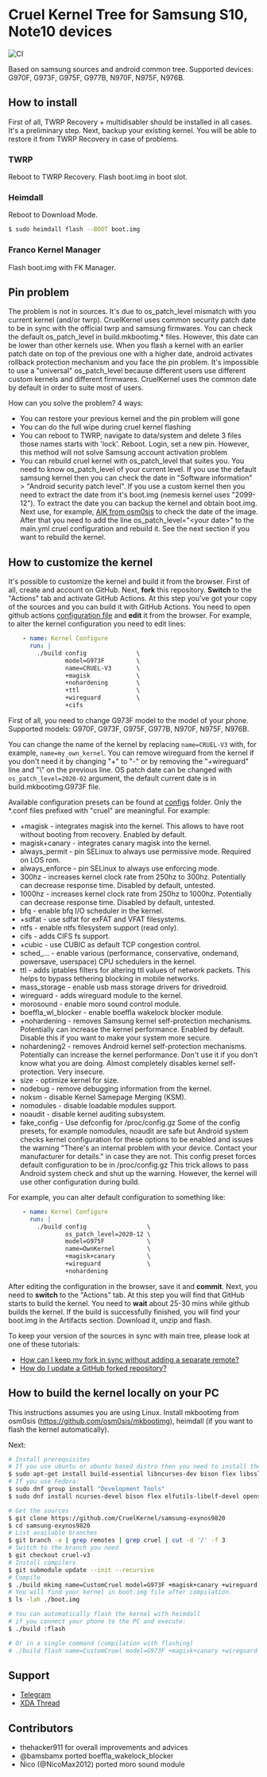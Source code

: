 # Cruel Kernel Tree for Samsung S10, Note10 devices

![CI](https://github.com/CruelKernel/samsung-exynos9820/workflows/CI/badge.svg)

Based on samsung sources and android common tree.
Supported devices: G970F, G973F, G975F, G977B, N970F, N975F, N976B.

## How to install

First of all, TWRP Recovery + multidisabler should be installed in all cases.
It's a preliminary step. Next, backup your existing kernel. You will be able
to restore it from TWRP Recovery in case of problems.

### TWRP

Reboot to TWRP Recovery. Flash boot.img in boot slot.

### Heimdall

Reboot to Download Mode.
```bash
$ sudo heimdall flash --BOOT boot.img
```

### Franco Kernel Manager

Flash boot.img with FK Manager.

## Pin problem

The problem is not in sources. It's due to os_patch_level mismatch with you current
kernel (and/or twrp). CruelKernel uses common security patch date to be in sync with
the official twrp and samsung firmwares. You can check the default os_patch_level in
build.mkbootimg.* files. However, this date can be lower than other kernels use. When
you flash a kernel with an earlier patch date on top of the previous one with a higher
date, android activates rollback protection mechanism and you face the pin problem. It's
impossible to use a "universal" os_patch_level because different users use different
custom kernels and different firmwares. CruelKernel uses the common date by default
in order to suite most of users.

How can you solve the problem? 4 ways:
- You can restore your previous kernel and the pin problem will gone
- You can do the full wipe during cruel kernel flashing
- You can reboot to TWRP, navigate to data/system and delete 3 files those names starts
  with 'lock'. Reboot. Login, set a new pin. However, this method will not solve Samsung
  account activation problem
- You can rebuild cruel kernel with os_patch_level that suites you. You need to know
  os_patch_level of your current level. If you use the default samsung kernel then
  you can check the date in "Software information" > "Android security patch level".
  If you use a custom kernel then you need to extract the date from it's boot.img
  (nemesis kernel uses "2099-12"). To extract the date you can backup the kernel and
  obtain boot.img. Next use, for example, [AIK from osm0sis](https://forum.xda-developers.com/showthread.php?t=2073775)
  to check the date of the image. After that you need to add the line
  os_patch_level="\<your date\>" to the main.yml cruel configuration and rebuild it.
  See the next section if you want to rebuild the kernel.

## How to customize the kernel

It's possible to customize the kernel and build it from the browser.
First of all, create and account on GitHub. Next, **fork** this repository.
**Switch** to the "Actions" tab and activate GitHub Actions. At this step you've
got your copy of the sources and you can build it with GitHub Actions. You need
to open github actions [configuration file](.github/workflows/main.yml) and
**edit** it from the browser. For example, to alter the kernel configuration
you need to edit lines:
```YAML
    - name: Kernel Configure
      run: |
        ./build config              \
                model=G973F         \
                name=CRUEL-V3       \
                +magisk             \
                +nohardening        \
                +ttl                \
                +wireguard          \
                +cifs
```

First of all, you need to change G973F model to the model of your phone.
Supported models: G970F, G973F, G975F, G977B, N970F, N975F, N976B.

You can change the name of the kernel by replacing ```name=CRUEL-V3``` with,
for example, ```name=my_own_kernel```. You can remove wireguard from the kernel
if you don't need it by changing "+" to "-" or by removing the "+wireguard" line
and "\\" on the previous line. OS patch date can be changed with
```os_patch_level=2020-02``` argument, the default current date is in
build.mkbootimg.G973F file.

Available configuration presets can be found at [configs](kernel/configs/) folder.
Only the *.conf files prefixed with "cruel" are meaningful.
For example:
* +magisk - integrates magisk into the kernel. This allows to have root without
  booting from recovery. Enabled by default.
* magisk+canary - integrates canary magisk into the kernel.
* always_permit - pin SELinux to always use permissive mode. Required on LOS rom.
* always_enforce - pin SELinux to always use enforcing mode.
* 300hz - increases kernel clock rate from 250hz to 300hz. Potentially can
  decrease response time. Disabled by default, untested.
* 1000hz - increases kernel clock rate from 250hz to 1000hz. Potentially can
  decrease response time. Disabled by default, untested.
* bfq - enable bfq I/O scheduler in the kernel.
* +sdfat - use sdfat for exFAT and VFAT filesystems.
* ntfs - enable ntfs filesystem support (read only).
* cifs - adds CIFS fs support.
* +cubic - use CUBIC as default TCP congestion control.
* sched_... - enable various (performance, conservative, ondemand, powersave,
  userspace) CPU schedulers in the kernel.
* ttl - adds iptables filters for altering ttl values of network packets. This
  helps to bypass tethering blocking in mobile networks.
* mass_storage - enable usb mass storage drivers for drivedroid.
* wireguard - adds wireguard module to the kernel.
* morosound - enable moro sound control module.
* boeffla_wl_blocker - enable boeffla wakelock blocker module.
* +nohardening - removes Samsung kernel self-protection mechanisms. Potentially
  can increase the kernel performance. Enabled by default. Disable this if you
  want to make your system more secure.
* nohardening2 - removes Android kernel self-protection mechanisms. Potentially
  can increase the kernel performance. Don't use it if you don't know what you are
  doing. Almost completely disables kernel self-protection. Very insecure.
* size - optimize kernel for size.
* nodebug - remove debugging information from the kernel.
* noksm - disable Kernel Samepage Merging (KSM).
* nomodules - disable loadable modules support.
* noaudit - disable kernel auditing subsystem.
* fake_config - Use defconfig for /proc/config.gz Some of the config presets, for
  example nomodules, noaudit are safe but Android system checks kernel configuration
  for these options to be enabled and issues the warning "There's an internal problem
  with your device. Contact your manufacturer for details." in case they are not. This
  config preset forces default configuration to be in /proc/config.gz This trick allows
  to pass Android system check and shut up the warning. However, the kernel will use
  other configuration during build.

For example, you can alter default configuration to something like:
```YAML
    - name: Kernel Configure
      run: |
        ./build config                 \
                os_patch_level=2020-12 \
                model=G975F            \
                name=OwnKernel         \
                +magisk+canary         \
                +wireguard             \
                +nohardening
```

After editing the configuration in the browser, save it and **commit**.
Next, you need to **switch** to the "Actions" tab. At this step you will find that
GitHub starts to build the kernel. You need to **wait** about 25-30 mins while github builds
the kernel. If the build is successfully finished, you will find your boot.img in the Artifacts
section. Download it, unzip and flash.

To keep your version of the sources in sync with main tree, please look at one of these tutorials:
- [How can I keep my fork in sync without adding a separate remote?](https://stackoverflow.com/a/21131381)
- [How do I update a GitHub forked repository?](https://stackoverflow.com/a/23853061)

## How to build the kernel locally on your PC

This instructions assumes you are using Linux. Install mkbootimg from osm0sis
(https://github.com/osm0sis/mkbootimg), heimdall (if you want to flash the
kernel automatically).

Next:
```sh
# Install prerequisites
# If you use ubuntu or ubuntu based distro then you need to install these tools:
$ sudo apt-get install build-essential libncurses-dev bison flex libssl-dev libelf-dev
# If you use Fedora:
$ sudo dnf group install "Development Tools"
$ sudo dnf install ncurses-devel bison flex elfutils-libelf-devel openssl-devel

# Get the sources
$ git clone https://github.com/CruelKernel/samsung-exynos9820
$ cd samsung-exynos9820
# List available branches
$ git branch -a | grep remotes | grep cruel | cut -d '/' -f 3
# Switch to the branch you need
$ git checkout cruel-v3
# Install compilers
$ git submodule update --init --recursive
# Compile
$ ./build mkimg name=CustomCruel model=G973F +magisk+canary +wireguard +ttl +cifs +nohardening
# You will find your kernel in boot.img file after compilation.
$ ls -lah ./boot.img

# You can automatically flash the kernel with heimdall
# if you connect your phone to the PC and execute:
$ ./build :flash

# Or in a single command (compilation with flashing)
# ./build flash name=CustomCruel model=G973F +magisk+canary +wireguard +ttl +cifs +nohardening
```

## Support

- [Telegram](https://t.me/joinchat/GsJfBBaxozXvVkSJhm0IOQ)
- [XDA Thread](https://forum.xda-developers.com/galaxy-s10/samsung-galaxy-s10--s10--s10-5g-cross-device-development-exynos/kernel-cruel-kernel-s10-note10-v3-t4063495)

## Contributors

- thehacker911 for overall improvements and advices
- @bamsbamx ported boeffla_wakelock_blocker
- Nico (@NicoMax2012) ported moro sound module
